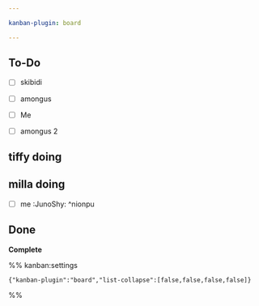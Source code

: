 ```yaml
---

kanban-plugin: board

---
```


## To-Do

- [ ] skibidi
- [ ] amongus
- [ ] Me
- [ ] amongus 2


## tiffy doing



## milla doing

- [ ] me :JunoShy: ^nionpu


## Done

**Complete**




%% kanban:settings
```
{"kanban-plugin":"board","list-collapse":[false,false,false,false]}
```
%%